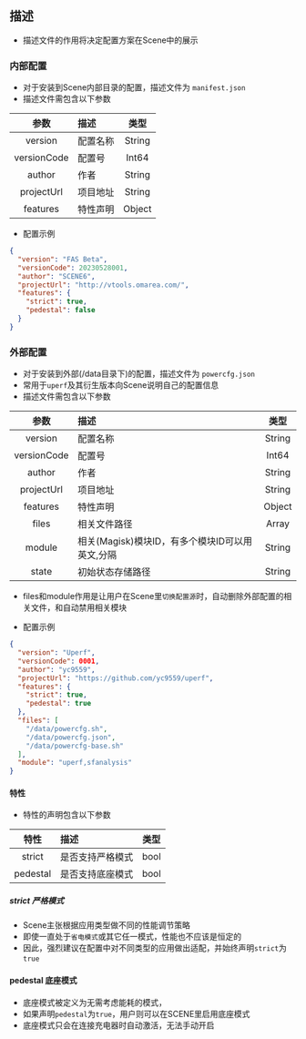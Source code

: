 ## 描述
- 描述文件的作用将决定配置方案在Scene中的展示


### 内部配置
- 对于安装到Scene内部目录的配置，描述文件为 `manifest.json`
- 描述文件需包含以下参数

| 参数 | 描述 | 类型 |
| :-: | :- | :-: |
| version | 配置名称 | String |
| versionCode | 配置号 | Int64 |
| author | 作者 | String |
| projectUrl | 项目地址 | String |
| features | 特性声明 | Object |

- 配置示例

```json
{
  "version": "FAS Beta",
  "versionCode": 20230528001,
  "author": "SCENE6",
  "projectUrl": "http://vtools.omarea.com/",
  "features": {
    "strict": true,
    "pedestal": false
  }
}
```


### 外部配置
- 对于安装到外部(/data目录下)的配置，描述文件为 `powercfg.json`
- 常用于`uperf`及其衍生版本向Scene说明自己的配置信息
- 描述文件需包含以下参数

| 参数 | 描述 | 类型 |
| :-: | :- | :-: |
| version | 配置名称 | String |
| versionCode | 配置号 | Int64 |
| author | 作者 | String |
| projectUrl | 项目地址 | String |
| features | 特性声明 | Object |
| files | 相关文件路径 | Array |
| module | 相关(Magisk)模块ID，有多个模块ID可以用英文,分隔 | String |
| state | 初始状态存储路径 | String |

- files和module作用是让用户在Scene里`切换配置源`时，自动删除外部配置的相关文件，和自动禁用相关模块

- 配置示例

```json
{
  "version": "Uperf",
  "versionCode": 0001,
  "author": "yc9559",
  "projectUrl": "https://github.com/yc9559/uperf",
  "features": {
    "strict": true,
    "pedestal": true
  },
  "files": [
    "/data/powercfg.sh",
    "/data/powercfg.json",
    "/data/powercfg-base.sh"
  ],
  "module": "uperf,sfanalysis"
}
```

#### 特性
- 特性的声明包含以下参数

| 特性 | 描述 | 类型 |
| :-: | :- | :-: |
| strict | 是否支持严格模式 | bool |
| pedestal | 是否支持底座模式 | bool |

##### strict 严格模式
- Scene主张根据应用类型做不同的性能调节策略
- 即使一直处于`省电模式`或其它任一模式，性能也不应该是恒定的
- 因此，强烈建议在配置中对不同类型的应用做出适配，并始终声明`strict`为`true`

#### pedestal 底座模式
- 底座模式被定义为无需考虑能耗的模式，
- 如果声明`pedestal`为`true`，用户则可以在SCENE里启用底座模式
- 底座模式只会在连接充电器时自动激活，无法手动开启